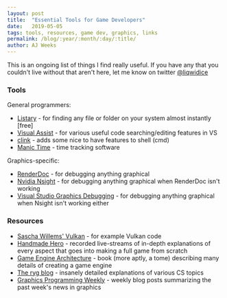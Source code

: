 ```yaml
---
layout: post
title:  "Essential Tools for Game Developers"
date:   2019-05-05
tags: tools, resources, game dev, graphics, links
permalink: /blog/:year/:month/:day/:title/
author: AJ Weeks
---
```


This is an ongoing list of things I find really useful. If you have any that you couldn't live without that aren't here, let me know on twitter [@liqwidice](https://twitter.com/liqwidice)

### Tools
General programmers:
- [Listary](https://www.listary.com/) - for finding any file or folder on your system almost instantly [free]
- [Visual Assist](https://www.wholetomato.com/) - for various useful code searching/editing features in VS
- [clink](https://github.com/mridgers/clink) - adds some nice to have features to shell (cmd)
- [Manic Time](https://www.manictime.com/) - time tracking software

Graphics-specific:
- [RenderDoc](https://renderdoc.org/) - for debugging anything graphical
- [Nvidia Nsight](https://developer.nvidia.com/nsight-visual-studio-edition) - for debugging anything graphical when RenderDoc isn't working
- [Visual Studio Graphics Debugging](https://docs.microsoft.com/en-us/visualstudio/debugger/graphics/visual-studio-graphics-diagnostics?view=vs-2019) - for debugging anything graphical when Nsight isn't working either

### Resources
- [Sascha Willems' Vulkan](https://github.com/SaschaWillems/Vulkan) - for example Vulkan code
- [Handmade Hero](https://handmadehero.org/watch) - recorded live-streams of in-depth explanations of every aspect that goes into making a full game from scratch
- [Game Engine Architecture](https://www.gameenginebook.com/) - book (more aptly, a tome) describing many details of creating a game engine
- [The ryg blog](https://fgiesen.wordpress.com/) - insanely detailed explanations of various CS topics
- [Graphics Programming Weekly](https://www.jendrikillner.com/tags/weekly/) - weekly blog posts summarizing the past week's news in graphics
